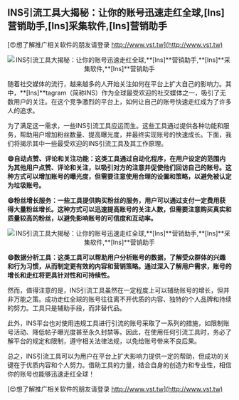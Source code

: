 ## **INS引流工具大揭秘：让你的账号迅速走红全球,**[Ins]**营销助手,**[Ins]**采集软件,**[Ins]**营销助手**

[😍想了解推广相关软件的朋友请登录 http://www.vst.tw](http://www.vst.tw)

 <center><img src="https://vst.tw/MP4/tuiguang/png/7.png" alt="INS引流工具大揭秘：让你的账号迅速走红全球,**[Ins]**营销助手,**[Ins]**采集软件,**[Ins]**营销助手"></center>

随着社交媒体的流行，越来越多的人开始关注如何在平台上扩大自己的影响力。其中，**[Ins]**tagram（简称INS）作为全球最受欢迎的社交媒体之一，吸引了无数用户的关注。在这个竞争激烈的平台上，如何让自己的账号快速走红成为了许多人的追求。

为了满足这一需求，一些INS引流工具应运而生。这些工具通过提供各种功能和服务，帮助用户增加粉丝数量、提高曝光度，并最终实现账号的快速成长。下面，我们将揭示其中一些最受欢迎的INS引流工具及其工作原理。

**😄自动点赞、评论和关注功能：这类工具通过自动化程序，在用户设定的范围内为其他用户点赞、评论和关注，以吸引对方的注意并促使他们回访自己的账号。这种方式可以增加账号的曝光度，但需要注意使用合理的设置和策略，以避免被认定为垃圾账号。**

**😄粉丝增长服务：一些工具提供购买粉丝的服务，用户可以通过支付一定费用获得大量粉丝增长。这种方式可以迅速提高账号的关注人数，但需要注意购买真实和质量较高的粉丝，以避免影响账号的可信度和互动率。**

 <center><img src="https://vst.tw/MP4/tuiguang/png/1.png" alt="INS引流工具大揭秘：让你的账号迅速走红全球,**[Ins]**营销助手,**[Ins]**采集软件,**[Ins]**营销助手"></center>

**😄数据分析工具：这类工具可以帮助用户分析账号的数据，了解受众群体的兴趣和行为习惯，从而制定更有效的内容和营销策略。通过深入了解用户需求，账号的增长和走红将更具针对性和可持续性。**

然而，值得注意的是，INS引流工具虽然在一定程度上可以辅助账号的增长，但并非万能之策。成功走红全球的账号往往离不开优质的内容、独特的个人品牌和持续的努力。工具只是辅助手段，而非替代品。

此外，INS平台也对使用违规工具进行引流的账号采取了一系列的措施，如限制账号活动、降低帖子曝光度甚至永久封禁等。因此，在使用任何引流工具时，务必了解平台的规定和限制，遵守相关法律法规，以免给账号带来不良后果。

总之，INS引流工具可以为用户在平台上扩大影响力提供一定的帮助，但成功的关键在于优质内容和个人努力。借助工具的力量，结合自身的创造力和专业性，相信你的账号也能够迅速走红全球！

[😍想了解推广相关软件的朋友请登录 http://www.vst.tw](http://www.vst.tw)



